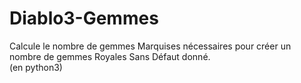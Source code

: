 # Diablo3-Gemmes

Calcule le nombre de gemmes Marquises nécessaires pour créer un nombre de gemmes Royales Sans Défaut donné.\
(en python3)

